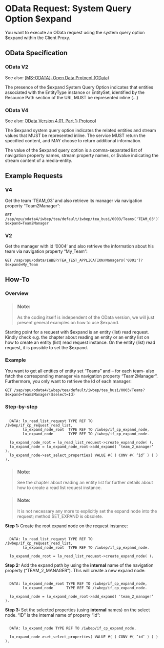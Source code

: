 <!-- loio215cca8d5c7c4e27b775271d4cb6e24c -->

# OData Request: System Query Option $expand

You want to execute an OData request using the system query option $expand within the Client Proxy.



<a name="loio215cca8d5c7c4e27b775271d4cb6e24c__section_dnd_2zw_stb"/>

## OData Specification



### OData V2

See also: [\[MS-ODATA\]: Open Data Protocol \(OData\)](https://docs.microsoft.com/en-us/openspecs/windows_protocols/ms-odata)

The presence of the $expand System Query Option indicates that entities associated with the EntityType instance or EntitySet, identified by the Resource Path section of the URI, MUST be represented inline \(…\)



### OData V4

See also: [OData Version 4.01. Part 1: Protocol](https://docs.oasis-open.org/odata/odata/v4.01/odata-v4.01-part1-protocol.html)

The $expand system query option indicates the related entities and stream values that MUST be represented inline. The service MUST return the specified content, and MAY choose to return additional information.

The value of the $expand query option is a comma-separated list of navigation property names, stream property names, or $value indicating the stream content of a media-entity.



<a name="loio215cca8d5c7c4e27b775271d4cb6e24c__section_xgz_b1x_stb"/>

## Example Requests



### V4

Get the team ‘TEAM\_03’ and also retrieve its manager via navigation property “Team2Manager”:

```
GET /sap/opu/odata4/iwbep/tea/default/iwbep/tea_busi/0003/Teams('TEAM_03')?$expand=Team2Manager
```



### V2

Get the manager with id ‘0004’ and also retrieve the information about his team via navigation property “My\_Team”:

```
GET /sap/opu/odata/IWBEP/TEA_TEST_APPLICATION/Managers('0001')?$expand=My_Team
```



<a name="loio215cca8d5c7c4e27b775271d4cb6e24c__section_jg3_41x_stb"/>

## How-To



### Overview

> ### Note:  
> As the coding itself is independent of the OData version, we will just present general examples on how to use $expand.

Starting point for a request with $expand is an entity \(list\) read request. Kindly check e.g. the chapter about reading an entity or an entity list on how to create an entity \(list\) read request instance. On the entity \(list\) read request, it is possible to set the $expand.



### Example

You want to get all entities of entity set “Teams” and – for each team- also fetch the corresponding manager via navigation property “Team2Manager”. Furthermore, you only want to retrieve the Id of each manager:

```
GET /sap/opu/odata4/iwbep/tea/default/iwbep/tea_busi/0003/Teams?$expand=Team2Manager($select=Id)
```



### Step-by-step

```

  DATA: lo_read_list_request TYPE REF TO /iwbep/if_cp_request_read_list,
        lo_expand_node_root  TYPE REF TO /iwbep/if_cp_expand_node,
        lo_expand_node       TYPE REF TO /iwbep/if_cp_expand_node.

  lo_expand_node_root = lo_read_list_request->create_expand_node( ).
  lo_expand_node = lo_expand_node_root->add_expand( ‘team_2_manager’ ).
  lo_expand_node->set_select_properties( VALUE #( ( CONV #( ‘id’ ) ) ) ).
```

> ### Note:  
> See the chapter about reading an entity list for further details about how to create a read list request instance.

> ### Note:  
> It is not necessary any more to explicitly set the expand node into the request; method SET\_EXPAND is obsolete.

**Step 1:** Create the root expand node on the request instance:

```

  DATA: lo_read_list_request TYPE REF TO /iwbep/if_cp_request_read_list,
        lo_expand_node_root  TYPE REF TO /iwbep/if_cp_expand_node.

  lo_expand_node_root = lo_read_list_request->create_expand_node( ).
```

**Step 2:** Add the expand path by using the **internal** name of the navigation property \(“TEAM\_2\_MANAGER”\). This will create a new expand node:

```

  DATA: lo_expand_node_root TYPE REF TO /iwbep/if_cp_expand_node,
        lo_expand_node      TYPE REF TO /iwbep/if_cp_expand_node.

  lo_expand_node = lo_expand_node_root->add_expand( ‘team_2_manager’ ).
```

**Step 3:** Set the selected properties \(using **internal** names\) on the select node. “ID” is the internal name of property “Id”:

```

  DATA: lo_expand_node TYPE REF TO /iwbep/if_cp_expand_node.

  lo_expand_node->set_select_properties( VALUE #( ( CONV #( ‘id’ ) ) ) ).
```

